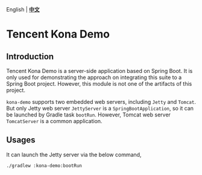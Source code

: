 English | **[中文]**

# Tencent Kona Demo

## Introduction
Tencent Kona Demo is a server-side application based on Spring Boot. It is only used for demonstrating the approach on integrating this suite to a Spring Boot project. However, this module is not one of the artifacts of this project.

`kona-demo` supports two embedded web servers, including `Jetty` and `Tomcat`. But only Jetty web server `JettyServer` is a `SpringBootApplication`, so it can be launched by Gradle task `bootRun`. However, Tomcat web server `TomcatServer` is a common application.

## Usages
It can launch the Jetty server via the below command,

```
./gradlew :kona-demo:bootRun
```


[中文]:
<README_cn.md>
